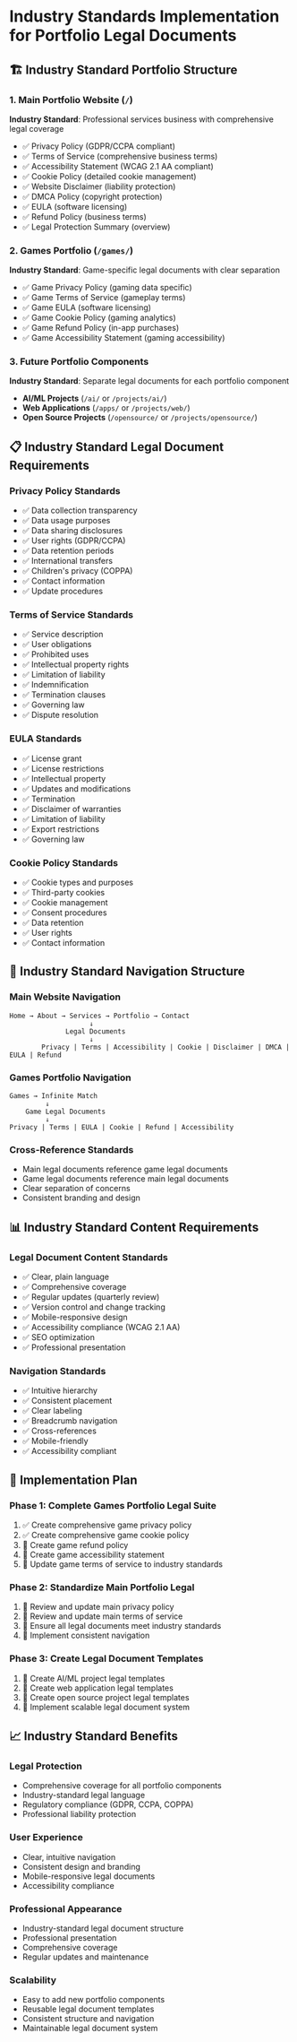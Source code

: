 # Industry Standards Implementation for Portfolio Legal Documents

## 🏗️ **Industry Standard Portfolio Structure**

### **1. Main Portfolio Website** (`/`)
**Industry Standard**: Professional services business with comprehensive legal coverage
- ✅ Privacy Policy (GDPR/CCPA compliant)
- ✅ Terms of Service (comprehensive business terms)
- ✅ Accessibility Statement (WCAG 2.1 AA compliant)
- ✅ Cookie Policy (detailed cookie management)
- ✅ Website Disclaimer (liability protection)
- ✅ DMCA Policy (copyright protection)
- ✅ EULA (software licensing)
- ✅ Refund Policy (business terms)
- ✅ Legal Protection Summary (overview)

### **2. Games Portfolio** (`/games/`)
**Industry Standard**: Game-specific legal documents with clear separation
- ✅ Game Privacy Policy (gaming data specific)
- ✅ Game Terms of Service (gameplay terms)
- ✅ Game EULA (software licensing)
- ✅ Game Cookie Policy (gaming analytics)
- ✅ Game Refund Policy (in-app purchases)
- ✅ Game Accessibility Statement (gaming accessibility)

### **3. Future Portfolio Components**
**Industry Standard**: Separate legal documents for each portfolio component
- **AI/ML Projects** (`/ai/` or `/projects/ai/`)
- **Web Applications** (`/apps/` or `/projects/web/`)
- **Open Source Projects** (`/opensource/` or `/projects/opensource/`)

## 📋 **Industry Standard Legal Document Requirements**

### **Privacy Policy Standards**
- ✅ Data collection transparency
- ✅ Data usage purposes
- ✅ Data sharing disclosures
- ✅ User rights (GDPR/CCPA)
- ✅ Data retention periods
- ✅ International transfers
- ✅ Children's privacy (COPPA)
- ✅ Contact information
- ✅ Update procedures

### **Terms of Service Standards**
- ✅ Service description
- ✅ User obligations
- ✅ Prohibited uses
- ✅ Intellectual property rights
- ✅ Limitation of liability
- ✅ Indemnification
- ✅ Termination clauses
- ✅ Governing law
- ✅ Dispute resolution

### **EULA Standards**
- ✅ License grant
- ✅ License restrictions
- ✅ Intellectual property
- ✅ Updates and modifications
- ✅ Termination
- ✅ Disclaimer of warranties
- ✅ Limitation of liability
- ✅ Export restrictions
- ✅ Governing law

### **Cookie Policy Standards**
- ✅ Cookie types and purposes
- ✅ Third-party cookies
- ✅ Cookie management
- ✅ Consent procedures
- ✅ Data retention
- ✅ User rights
- ✅ Contact information

## 🎯 **Industry Standard Navigation Structure**

### **Main Website Navigation**
```
Home → About → Services → Portfolio → Contact
                    ↓
              Legal Documents
                    ↓
        Privacy | Terms | Accessibility | Cookie | Disclaimer | DMCA | EULA | Refund
```

### **Games Portfolio Navigation**
```
Games → Infinite Match
         ↓
    Game Legal Documents
         ↓
Privacy | Terms | EULA | Cookie | Refund | Accessibility
```

### **Cross-Reference Standards**
- Main legal documents reference game legal documents
- Game legal documents reference main legal documents
- Clear separation of concerns
- Consistent branding and design

## 📊 **Industry Standard Content Requirements**

### **Legal Document Content Standards**
- ✅ Clear, plain language
- ✅ Comprehensive coverage
- ✅ Regular updates (quarterly review)
- ✅ Version control and change tracking
- ✅ Mobile-responsive design
- ✅ Accessibility compliance (WCAG 2.1 AA)
- ✅ SEO optimization
- ✅ Professional presentation

### **Navigation Standards**
- ✅ Intuitive hierarchy
- ✅ Consistent placement
- ✅ Clear labeling
- ✅ Breadcrumb navigation
- ✅ Cross-references
- ✅ Mobile-friendly
- ✅ Accessibility compliant

## 🔧 **Implementation Plan**

### **Phase 1: Complete Games Portfolio Legal Suite**
1. ✅ Create comprehensive game privacy policy
2. ✅ Create comprehensive game cookie policy
3. 🔄 Create game refund policy
4. 🔄 Create game accessibility statement
5. 🔄 Update game terms of service to industry standards

### **Phase 2: Standardize Main Portfolio Legal**
1. 🔄 Review and update main privacy policy
2. 🔄 Review and update main terms of service
3. 🔄 Ensure all legal documents meet industry standards
4. 🔄 Implement consistent navigation

### **Phase 3: Create Legal Document Templates**
1. 🔄 Create AI/ML project legal templates
2. 🔄 Create web application legal templates
3. 🔄 Create open source project legal templates
4. 🔄 Implement scalable legal document system

## 📈 **Industry Standard Benefits**

### **Legal Protection**
- Comprehensive coverage for all portfolio components
- Industry-standard legal language
- Regulatory compliance (GDPR, CCPA, COPPA)
- Professional liability protection

### **User Experience**
- Clear, intuitive navigation
- Consistent design and branding
- Mobile-responsive legal documents
- Accessibility compliance

### **Professional Appearance**
- Industry-standard legal document structure
- Professional presentation
- Comprehensive coverage
- Regular updates and maintenance

### **Scalability**
- Easy to add new portfolio components
- Reusable legal document templates
- Consistent structure and navigation
- Maintainable legal document system
